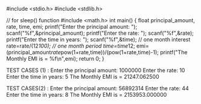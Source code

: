 

#include <stdio.h>
#include <stdlib.h>

// for sleep() function
#include <math.h>
int main() 
{
float principal_amount, rate, time, emi;
printf("Enter the principal amount: ");
scanf("%f",&principal_amount);
printf("Enter the rate: ");
scanf("%f",&rate);
printf("Enter the time in years: ");
scanf("%f",&time);
// one month interest
rate=rate/(12*100);
// one month period
time=time*12; 
emi= (principal_amount*rate*pow(1+rate,time))/(pow(1+rate,time)-1);
printf("The Monthly EMI is = %f\n",emi);
return 0;
}

TEST CASES (1) :
Enter the principal amount: 1000000
Enter the rate: 10
Enter the time in years: 5
The Monthly EMI is = 21247.062500

TEST CASES(2) :
Enter the principal amount: 56892314
Enter the rate: 44
Enter the time in years: 8
The Monthly EMI is = 2153953.000000
